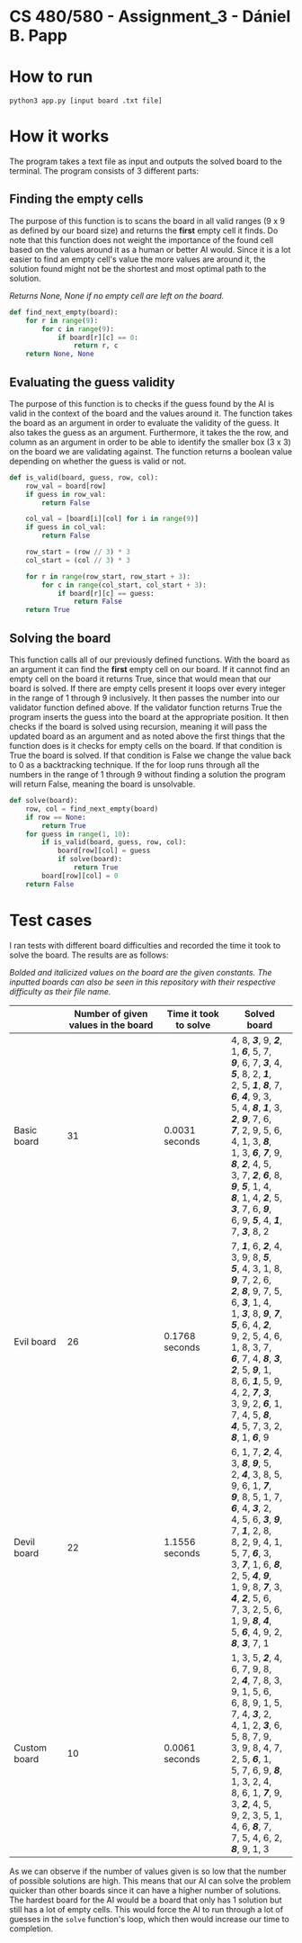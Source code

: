 # CS 480/580 - Assignment_3 - Dániel B. Papp

# How to run

```console
python3 app.py [input board .txt file]
```

# How it works

The program takes a text file as input and outputs the solved board to the terminal. The program consists of 3 different parts:

## Finding the empty cells

The purpose of this function is to scans the board in all valid ranges (9 x 9 as defined by our board size) and returns the **first** empty cell it finds. Do note that this function does not weight the importance of the found cell based on the values around it as a human or better AI would. Since it is a lot easier to find an empty cell's value the more values are around it, the solution found might not be the shortest and most optimal path to the solution.

_Returns None, None if no empty cell are left on the board._

```python
def find_next_empty(board):
    for r in range(9):
        for c in range(9):
            if board[r][c] == 0:
                return r, c
    return None, None
```

## Evaluating the guess validity

The purpose of this function is to checks if the guess found by the AI is valid in the context of the board and the values around it. The function takes the board as an argument in order to evaluate the validity of the guess. It also takes the guess as an argument. Furthermore, it takes the the row, and column as an argument in order to be able to identify the smaller box (3 x 3) on the board we are validating against. The function returns a boolean value depending on whether the guess is valid or not.

```python
def is_valid(board, guess, row, col):
    row_val = board[row]
    if guess in row_val:
        return False

    col_val = [board[i][col] for i in range(9)]
    if guess in col_val:
        return False

    row_start = (row // 3) * 3
    col_start = (col // 3) * 3

    for r in range(row_start, row_start + 3):
        for c in range(col_start, col_start + 3):
            if board[r][c] == guess:
                return False
    return True
```

## Solving the board

This function calls all of our previously defined functions. With the board as an argument it can find the **first** empty cell on our board. If it cannot find an empty cell on the board it returns True, since that would mean that our board is solved. If there are empty cells present it loops over every integer in the range of 1 through 9 inclusively. It then passes the number into our validator function defined above. If the validator function returns True the program inserts the guess into the board at the appropriate position. It then checks if the board is solved using recursion, meaning it will pass the updated board as an argument and as noted above the first things that the function does is it checks for empty cells on the board. If that condition is True the board is solved. If that condition is False we change the value back to 0 as a backtracking technique. If the for loop runs through all the numbers in the range of 1 through 9 without finding a solution the program will return False, meaning the board is unsolvable.

```python
def solve(board):
    row, col = find_next_empty(board)
    if row == None:
        return True
    for guess in range(1, 10):
        if is_valid(board, guess, row, col):
            board[row][col] = guess
            if solve(board):
                return True
        board[row][col] = 0
    return False
```

# Test cases

I ran tests with different board difficulties and recorded the time it took to solve the board. The results are as follows:

_Bolded and italicized values on the board are the given constants. The inputted boards can also be seen in this repository with their respective difficulty as their file name._

|              | Number of given values in the board | Time it took to solve | Solved board                                                                                                                                                                                                                                                                                                                                                                                                                                                                                            |
| ------------ | ----------------------------------- | --------------------- | ------------------------------------------------------------------------------------------------------------------------------------------------------------------------------------------------------------------------------------------------------------------------------------------------------------------------------------------------------------------------------------------------------------------------------------------------------------------------------------------------------- |
| Basic board  | 31                                  | 0.0031 seconds        | 4, 8, **_3_**, 9, **_2_**, 1, **_6_**, 5, 7, <br/> **_9_**, 6, 7, **_3_**, 4, **_5_**, 8, 2, **_1_**, <br/> 2, 5, **_1_**, **_8_**, 7, **_6_**, **_4_**, 9, 3, <br/> 5, 4, **_8_**, **_1_**, 3, **_2_**, **_9_**, 7, 6, <br/> **_7_**, 2, 9, 5, 6, 4, 1, 3, **_8_**, <br/> 1, 3, **_6_**, **_7_**, 9, **_8_**, **_2_**, 4, 5, <br/> 3, 7, **_2_**, **_6_**, 8, **_9_**, **_5_**, 1, 4, <br/> **_8_**, 1, 4, **_2_**, 5, **_3_**, 7, 6, **_9_**, <br/> 6, 9, **_5_**, 4, **_1_**, 7, **_3_**, 8, 2 <br/> |
| Evil board   | 26                                  | 0.1768 seconds        | 7, **_1_**, 6, **_2_**, 4, 3, 9, 8, **_5_**, <br/> **_5_**, 4, 3, 1, 8, **_9_**, 7, 2, 6, <br/> **_2_**, **_8_**, 9, 7, 5, 6, **_3_**, 1, 4, <br/> 1, **_3_**, 8, **_9_**, **_7_**, **_5_**, 6, 4, **_2_**, <br/> 9, 2, 5, 4, 6, 1, 8, 3, 7, <br/> **_6_**, 7, 4, **_8_**, **_3_**, **_2_**, 5, **_9_**, 1, <br/> 8, 6, **_1_**, 5, 9, 4, 2, **_7_**, **_3_**, <br/> 3, 9, 2, **_6_**, 1, 7, 4, 5, **_8_**, <br/> **_4_**, 5, 7, 3, 2, **_8_**, 1, **_6_**, 9 <br/>                                     |
| Devil board  | 22                                  | 1.1556 seconds        | 6, 1, 7, **_2_**, 4, 3, **_8_**, **_9_**, 5, <br/> 2, **_4_**, 3, 8, 5, 9, 6, 1, **_7_**, <br/> **_9_**, 8, 5, 1, 7, **_6_**, 4, **_3_**, 2, <br/> 4, 5, 6, **_3_**, **_9_**, 7, **_1_**, 2, 8, <br/> 8, 2, 9, 4, 1, 5, 7, **_6_**, 3, <br/> 3, **_7_**, 1, 6, **_8_**, 2, 5, **_4_**, **_9_**, <br/> 1, 9, 8, **_7_**, 3, **_4_**, **_2_**, 5, 6, <br/> 7, 3, 2, 5, 6, 1, 9, **_8_**, **_4_**, <br/> 5, **_6_**, 4, 9, 2, **_8_**, **_3_**, 7, 1 <br/>                                                 |
| Custom board | 10                                  | 0.0061 seconds        | 1, 3, 5, **_2_**, 4, 6, 7, 9, 8, <br/> 2, **_4_**, 7, 8, 3, 9, 1, 5, 6, <br/> 6, 8, 9, 1, 5, 7, 4, **_3_**, 2, <br/> 4, 1, 2, **_3_**, 6, 5, 8, 7, 9, <br/> 3, 9, 8, 4, 7, 2, 5, **_6_**, 1, <br/> 5, 7, 6, 9, **_8_**, 1, 3, 2, 4, <br/> 8, 6, 1, **_7_**, 9, 3, **_2_**, 4, 5, <br/> 9, 2, 3, 5, 1, 4, 6, **_8_**, 7, <br/> 7, 5, 4, 6, 2, **_8_**, 9, 1, 3                                                                                                                                           |

As we can observe if the number of values given is so low that the number of possible solutions are high. This means that our AI can solve the problem quicker than other boards since it can have a higher number of solutions. The hardest board for the AI would be a board that only has 1 solution but still has a lot of empty cells. This would force the AI to run through a lot of guesses in the `solve` function's loop, which then would increase our time to completion.

